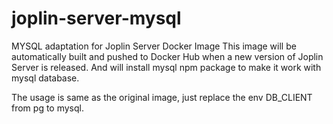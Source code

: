 # joplin-server-mysql
MYSQL adaptation for Joplin Server Docker Image
This image will be automatically built and pushed to Docker Hub when a new version of Joplin Server is released.
And will install mysql npm package to make it work with mysql database.

The usage is same as the original image, just replace the env DB_CLIENT from pg to mysql.